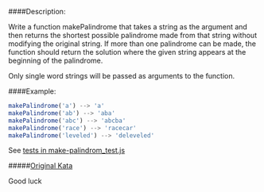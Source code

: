 ####Description:

Write a function makePalindrome that takes a string as the argument and then returns the shortest possible palindrome made from that string without modifying the original string.
If more than one palindrome can be made, the function should return the solution where the given string appears at the beginning of the palindrome.

Only single word strings will be passed as arguments to the function.

####Example:

```js
makePalindrome('a') --> 'a'
makePalindrome('ab') --> 'aba'
makePalindrome('abc') --> 'abcba'
makePalindrome('race') --> 'racecar'
makePalindrome('leveled') --> 'deleveled'
```

See [tests in make-palindrom_test.js](https://github.com/AlexVvx/code-wars/blob/master/katas/make-palindrom/make-palindrom_test.js)

#####[Original Kata](https://www.codewars.com/kata/make-a-palindrome)

Good luck
